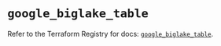 # `google_biglake_table`

Refer to the Terraform Registry for docs: [`google_biglake_table`](https://registry.terraform.io/providers/hashicorp/google/5.23.0/docs/resources/biglake_table).
